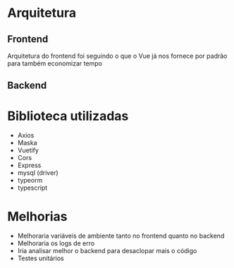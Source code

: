 Arquitetura
===================

## Frontend
Arquitetura do frontend foi seguindo o que o Vue já nos fornece por padrão para também economizar tempo

## Backend


Biblioteca utilizadas
===================

- Axios
- Maska
- Vuetify
- Cors
- Express
- mysql (driver)
- typeorm
- typescript

Melhorias
===================

- Melhoraria variáveis de ambiente tanto no frontend quanto no backend
- Melhoraria os logs de erro
- Iria analisar melhor o backend para desaclopar mais o código
- Testes unitários
